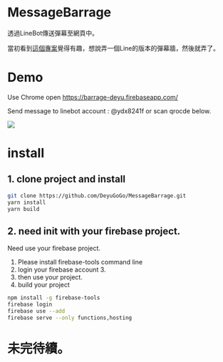# MessageBarrage
透過LineBot傳送彈幕至網頁中。

當初看到[這個專案](https://github.com/iammapping/wedding)覺得有趣，想說弄一個Line的版本的彈幕牆，然後就弄了。

# Demo

Use Chrome open https://barrage-deyu.firebaseapp.com/

Send message to linebot account : @ydx8241f
or scan qrocde below.

![](https://qr-official.line.me/M/cjW6HKQZOh.png)

# install

## 1. clone project and install
```sh
git clone https://github.com/DeyuGoGo/MessageBarrage.git
yarn install
yarn build
```

## 2. need init with your firebase project.
Need use your firebase project.
1. Please install firebase-tools command line
2. login your firebase account 3.
3. then use your project.
4. build your project
```sh
npm install -g firebase-tools
firebase login
firebase use --add
firebase serve --only functions,hosting
```
# 未完待續。
